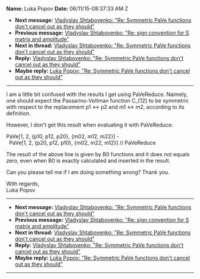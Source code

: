 **Name:** Luka Popov
**Date:** 06/11/15-08:37:33 AM Z

  - **Next message:** [Vladyslav Shtabovenko: "Re: Symmetric PaVe
    functions don't cancel out as they should"](0906.html)
  - **Previous message:** [Vladyslav Shtabovenko: "Re: sign convention
    for S matrix and amplitude"](0904.html)
  - **Next in thread:** [Vladyslav Shtabovenko: "Re: Symmetric PaVe
    functions don't cancel out as they should"](0906.html)
  - **Reply:** [Vladyslav Shtabovenko: "Re: Symmetric PaVe functions
    don't cancel out as they should"](0906.html)
  - **Maybe reply:** [Luka Popov: "Re: Symmetric PaVe functions don't
    cancel out as they should"](0913.html)

-----

I am a little bit confused with the results I get using PaVeReduce.
Naimely, one should expect the Passarino-Veltman function C\_{12} to be
symmetric with respect to the replacement p1 \<-\> p2 and m1 \<-\> m2,
according to its definition.  

However, I don't get this result when evaluating it with PaVeReduce:  

PaVe[1, 2, {p10, p12, p20}, {m02, m12, m22}] -  
  PaVe[1, 2, {p20, p12, p10}, {m02, m22, m12}] // PaVeReduce  

The result of the above line is given by B0 functions and it does not
equals zero, even when B0 is exactly calculated and inserted in the
result.  

Can you please tell me if I am doing something wrong? Thank you.  

With regards,  
Luka Popov  

-----

  - **Next message:** [Vladyslav Shtabovenko: "Re: Symmetric PaVe
    functions don't cancel out as they should"](0906.html)
  - **Previous message:** [Vladyslav Shtabovenko: "Re: sign convention
    for S matrix and amplitude"](0904.html)
  - **Next in thread:** [Vladyslav Shtabovenko: "Re: Symmetric PaVe
    functions don't cancel out as they should"](0906.html)
  - **Reply:** [Vladyslav Shtabovenko: "Re: Symmetric PaVe functions
    don't cancel out as they should"](0906.html)
  - **Maybe reply:** [Luka Popov: "Re: Symmetric PaVe functions don't
    cancel out as they should"](0913.html)

-----


